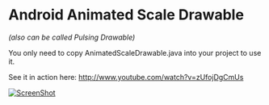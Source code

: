 Android Animated Scale Drawable
===============================
*(also can be called Pulsing Drawable)*

You only need to copy AnimatedScaleDrawable.java into your project to use it.

See it in action here:
http://www.youtube.com/watch?v=zUfojDgCmUs

[![ScreenShot](https://raw.github.com/slightfoot/android-animatedscaledrawable/screenshots/screenshots/screenshot.png)](http://www.youtube.com/watch?v=zUfojDgCmUs)
